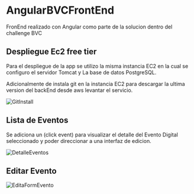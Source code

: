 # AngularBVCFrontEnd


FronEnd realizado con Angular como parte de la solucion dentro del challenge BVC

## Despliegue Ec2 free tier

Para el despliegue de la app se utilizo la misma instancia EC2 en la cual se configuro el servidor Tomcat y La base de datos PostgreSQL.

Adicionalmente de instala git en la instancia EC2 para descargar la ultima version del backEnd desde aws levantar el servicio.

![GitInstall](https://user-images.githubusercontent.com/15013055/188254578-7eb497e1-2b80-4853-b639-7e1f9b24b60a.png)


## Lista de Eventos

Se adiciona un (click event) para visualizar el detalle del Evento Digital seleccionado y poder direccionar a una interfaz de edicion.

![DetalleEventos](https://user-images.githubusercontent.com/15013055/188269749-b508bea4-146c-435f-889e-72819ae5bb74.png)


## Editar Evento


![EditaFormEvento](https://user-images.githubusercontent.com/15013055/188271145-9ef34a1e-9ba4-4899-9e34-147a0903a44c.png)
